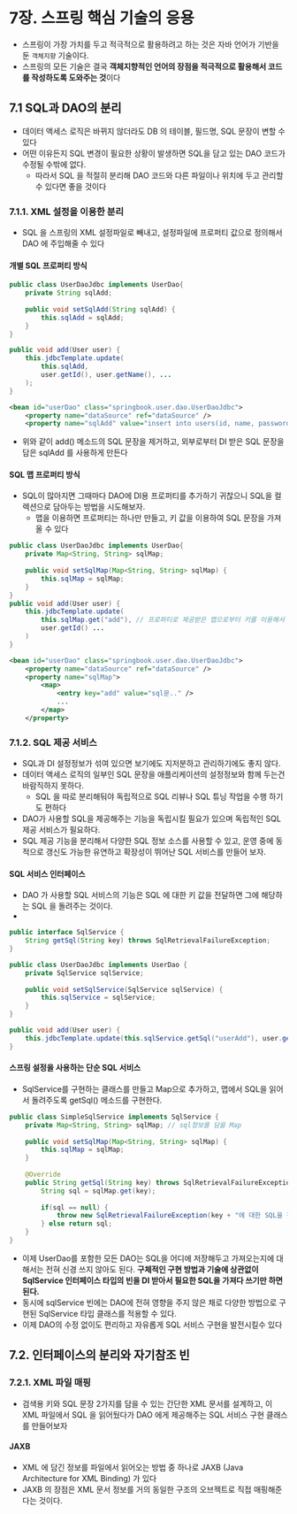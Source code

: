 # 7장. 스프링 핵심 기술의 응용
- 스프링이 가장 가치를 두고 적극적으로 활용하려고 하는 것은 자바 언어가 기반을 둔 `객체지향` 기술이다.
- 스프링의 모든 기술은 결국 **객체지향적인 언어의 장점을 적극적으로 활용해서 코드를 작성하도록 도와주는 것**이다

## 7.1 SQL과 DAO의 분리
- 데이터 액세스 로직은 바뀌지 않더라도 DB 의 테이블, 필드명, SQL 문장이 변할 수 있다
- 어떤 이유든지 SQL 변경이 필요한 상황이 발생하면 SQL을 담고 있는 DAO 코드가 수정될 수밖에 없다.
  - 따라서 SQL 을 적절히 분리해 DAO 코드와 다른 파일이나 위치에 두고 관리할 수 있다면 좋을 것이다

### 7.1.1. XML 설정을 이용한 분리
- SQL 을 스프링의 XML 설정파일로 빼내고, 설정파일에 프로퍼티 값으로 정의해서 DAO 에 주입해줄 수 있다

#### 개별 SQL 프로퍼티 방식
```java
public class UserDaoJdbc implements UserDao{
	private String sqlAdd;		
    
    public void setSqlAdd(String sqlAdd) {
    	this.sqlAdd = sqlAdd;
    }
}

public void add(User user) {
    this.jdbcTemplate.update(
        this.sqlAdd,
        user.getId(), user.getName(), ...
    );
}
```

```xml
<bean id="userDao" class="springbook.user.dao.UserDaoJdbc">
    <property name="dataSource" ref="dataSource" />
    <property name="sqlAdd" value="insert into users(id, name, password, email, level, login, recommend) values(?,?,?,?,?,?,?}" />
```
- 위와 같이 add() 메소드의 SQL 문장을 제거하고, 외부로부터 DI 받은 SQL 문장을 담은 sqlAdd 를 사용하게 만든다

#### SQL 맵 프로퍼티 방식
- SQL이 많아지면 그때마다 DAO에 DI용 프로퍼티를 추가하기 귀찮으니 SQL을 컬렉션으로 담아두는 방법을 시도해보자.
  - 맵을 이용하면 프로퍼티는 하나만 만들고, 키 값을 이용하여 SQL 문장을 가져올 수 있다
```java
public class UserDaoJdbc implements UserDao{
	private Map<String, String> sqlMap;
    
    public void setSqlMap(Map<String, String> sqlMap) {
    	this.sqlMap = sqlMap;
    }
}
public void add(User user) {
	this.jdbcTemplate.update(
    	this.sqlMap.get("add"), // 프로퍼티로 제공받은 맵으로부터 키를 이용해서 필요한 SQL을 가져온다
        user.getId() ...
    )
}
```

```xml
<bean id="userDao" class="springbook.user.dao.UserDaoJdbc">
    <property name="dataSource" ref="dataSource" />
    <property name="sqlMap">
        <map>
            <entry key="add" value="sql문.." />
            ...
        </map>
    </property>
```
### 7.1.2. SQL 제공 서비스
- SQL과 DI 설정정보가 섞여 있으면 보기에도 지저분하고 관리하기에도 좋지 않다. 
- 데이터 액세스 로직의 일부인 SQL 문장을 애플리케이션의 설정정보와 함께 두는건 바람직하지 못하다. 
  - SQL 을 따로 분리해둬야 독립적으로 SQL 리뷰나 SQL 튜닝 작업을 수행 하기도 편하다
- DAO가 사용할 SQL을 제공해주는 기능을 독립시킬 필요가 있으며 독립적인 SQL 제공 서비스가 필요하다. 
- SQL 제공 기능을 분리해서 다양한 SQL 정보 소스를 사용할 수 있고, 운영 중에 동적으로 갱신도 가능한 유연하고 확장성이 뛰어난 SQL 서비스를 만들어 보자.

#### SQL 서비스 인터페이스
- DAO 가 사용할 SQL 서비스의 기능은 SQL 에 대한 키 값을 전달하면 그에 해당하는 SQL 을 돌려주는 것이다.
- 
```java
public interface SqlService {
	String getSql(String key) throws SqlRetrievalFailureException;
}

public class UserDaoJdbc implements UserDao {
	private SqlService sqlService;
    
    public void setSqlService(SqlService sqlService) {
    	this.sqlService = sqlService;
    }
}

public void add(User user) {
	this.jdbcTemplate.update(this.sqlService.getSql("userAdd"), user.getId() ...);
}
```

#### 스프링 설정을 사용하는 단순 SQL 서비스
- SqlService를 구현하는 클래스를 만들고 Map으로 추가하고, 맵에서 SQL을 읽어서 돌려주도록 getSql() 메소드를 구현한다.

```java
public class SimpleSqlService implements SqlService {
	private Map<String, String> sqlMap;	// sql정보를 담을 Map
	
	public void setSqlMap(Map<String, String> sqlMap) {
		this.sqlMap = sqlMap;
	}
	
	@Override
	public String getSql(String key) throws SqlRetrievalFailureException {
		String sql = sqlMap.get(key);
		
		if(sql == null) {
			throw new SqlRetrievalFailureException(key + "에 대한 SQL을 찾을 수 없습니다.");
		} else return sql;
	}
}
```
- 이제 UserDao를 포함한 모든 DAO는 SQL을 어디에 저장해두고 가져오는지에 대해서는 전혀 신경 쓰지 않아도 된다. **구체적인 구현 방법과 기술에 상관없이 SqlService 인터페이스 타입의 빈을 DI 받아서 필요한 SQL을 가져다 쓰기만 하면 된다.**
- 동시에 sqlService 빈에는 DAO에 전혀 영향을 주지 않은 채로 다양한 방법으로 구현된 SqlService 타입 클래스를 적용할 수 있다. 
- 이제 DAO의 수정 없이도 편리하고 자유롭게 SQL 서비스 구현을 발전시킬수 있다

## 7.2. 인터페이스의 분리와 자기참조 빈
### 7.2.1. XML 파일 매핑
- 검색용 키와 SQL 문장 2가지를 담을 수 있는 간단한 XML 문서를 설계하고, 이 XML 파일에서 SQL 을 읽어뒀다가 DAO 에게 제공해주는 SQL 서비스 구현 클래스를 만들어보자

#### JAXB
- XML 에 담긴 정보를 파일에서 읽어오는 방법 중 하나로 JAXB (Java Architecture for XML Binding) 가 있다
- JAXB 의 장점은 XML 문서 정보를 거의 동일한 구조의 오브젝트로 직접 매핑해준다는 것이다.